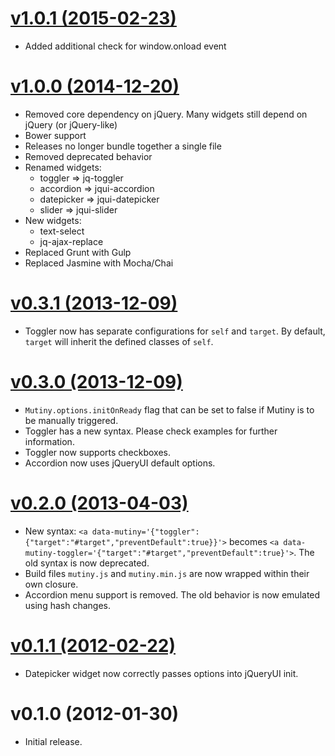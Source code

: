 [v1.0.1 (2015-02-23)](https://github.com/enova/mutiny/compare/v1.0.0...v1.0.1)
======
* Added additional check for window.onload event

[v1.0.0 (2014-12-20)](https://github.com/enova/mutiny/compare/0.3.1...v1.0.0)
======
* Removed core dependency on jQuery. Many widgets still depend on jQuery (or jQuery-like)
* Bower support
* Releases no longer bundle together a single file
* Removed deprecated behavior
* Renamed widgets:
    * toggler => jq-toggler
    * accordion => jqui-accordion
    * datepicker => jqui-datepicker
    * slider => jqui-slider
* New widgets:
    * text-select
    * jq-ajax-replace
* Replaced Grunt with Gulp
* Replaced Jasmine with Mocha/Chai

[v0.3.1 (2013-12-09)](https://github.com/enova/mutiny/compare/0.3.0...0.3.1)
======
* Toggler now has separate configurations for `self` and `target`.  By default,
  `target` will inherit the defined classes of `self`.

[v0.3.0 (2013-12-09)](https://github.com/enova/mutiny/compare/0.2.0...0.3.0)
======
* `Mutiny.options.initOnReady` flag that can be set to false if Mutiny is to be
  manually triggered.
* Toggler has a new syntax.  Please check examples for further information.
* Toggler now supports checkboxes.
* Accordion now uses jQueryUI default options.

[v0.2.0 (2013-04-03)](https://github.com/enova/mutiny/compare/0.1.0...0.2.0)
======
* New syntax: `<a data-mutiny='{"toggler":{"target":"#target","preventDefault":true}}'>`
  becomes `<a data-mutiny-toggler='{"target":"#target","preventDefault":true}'>`.
  The old syntax is now deprecated.
* Build files `mutiny.js` and `mutiny.min.js` are now wrapped within their own
  closure.
* Accordion menu support is removed.  The old behavior is now emulated using
  hash changes.

[v0.1.1 (2012-02-22)](https://github.com/enova/mutiny/compare/0.1.0...0.1.1)
======
* Datepicker widget now correctly passes options into jQueryUI init.

v0.1.0 (2012-01-30)
======
* Initial release.
